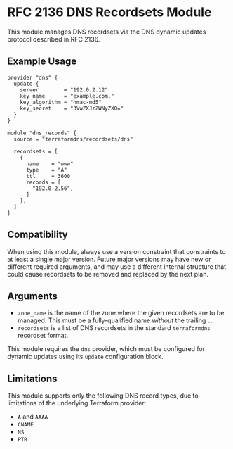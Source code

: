 # RFC 2136 DNS Recordsets Module

This module manages DNS recordsets via the DNS dynamic updates protocol
described in RFC 2136.

## Example Usage

```hcl
provider "dns" {
  update {
    server        = "192.0.2.12"
    key_name      = "example.com."
    key_algorithm = "hmac-md5"
    key_secret    = "3VwZXJzZWNyZXQ="
  }
}

module "dns_records" {
  source = "terraformdns/recordsets/dns"

  recordsets = [
    {
      name    = "www"
      type    = "A"
      ttl     = 3600
      records = [
        "192.0.2.56",
      ]
    },
  ]
}
```

## Compatibility

When using this module, always use a version constraint that constraints to at
least a single major version. Future major versions may have new or different
required arguments, and may use a different internal structure that could
cause recordsets to be removed and replaced by the next plan.

## Arguments

- `zone_name` is the name of the zone where the given recordsets are to be
  managed. This must be a fully-qualified name _without_ the trailing `.`.
- `recordsets` is a list of DNS recordsets in the standard `terraformdns`
  recordset format.

This module requires the `dns` provider, which must be configured for dynamic
updates using its `update` configuration block.

## Limitations

This module supports only the following DNS record types, due to limitations
of the underlying Terraform provider:

- `A` and `AAAA`
- `CNAME`
- `NS`
- `PTR`
